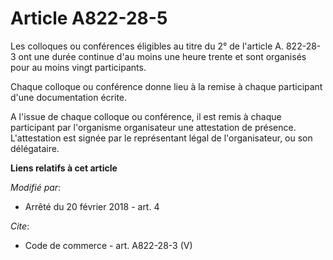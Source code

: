 # Article A822-28-5

Les colloques ou conférences éligibles au titre du 2° de l'article A. 822-28-3 ont une durée continue d'au moins une heure
trente et sont organisés pour au moins vingt participants. 

Chaque colloque ou conférence donne lieu à la remise à chaque participant d'une documentation écrite. 

A l'issue de chaque colloque ou conférence, il est remis à chaque participant par l'organisme organisateur une attestation de
présence. L'attestation est signée par le représentant légal de l'organisateur, ou son délégataire.

**Liens relatifs à cet article**

_Modifié par_:

  - Arrêté du 20 février 2018 - art. 4

_Cite_:

  - Code de commerce - art. A822-28-3 (V)
